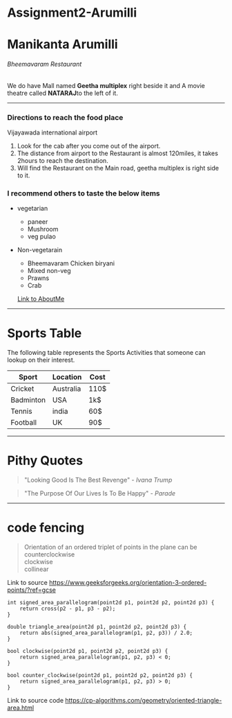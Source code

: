 # Assignment2-Arumilli


# Manikanta Arumilli
###### Bheemavaram  Restaurant
We do have Mall named **Geetha multiplex** right beside it and A movie theatre  called **NATARAJ**to the left of it.



---

### Directions to reach the food place

Vijayawada international airport

1. Look for the cab after you come out of the airport.
2. The distance from airport to the Restaurant is almost 120miles, it takes 2hours to reach the         destination.
3. Will find the Restaurant  on the  Main road,  geetha multiplex is right side to it.


### I recommend others to taste the below items
 
   * vegetarian
     
     * paneer
     * Mushroom
     * veg pulao
    
   * Non-vegetarain
    
      * Bheemavaram Chicken biryani
      * Mixed non-veg
      * Prawns
      * Crab

      [Link to AboutMe](AboutMe.md)




---

# Sports Table

 The following table represents the Sports Activities that someone can lookup on their interest.

|Sport|Location|Cost|    
|---|---|---|
|Cricket|Australia|110$|
|Badminton|USA|1k$|
|Tennis|india|60$|
|Football|UK|90$|


---

# Pithy Quotes

> "Looking Good Is The Best Revenge" - *Ivana Trump*

> "The Purpose Of Our Lives Is To Be Happy" - *Parade*


---

# code fencing

> Orientation of an ordered triplet of points in the plane can be
  counterclockwise<br>
  clockwise<br>
  collinear<br>

Link to source <https://www.geeksforgeeks.org/orientation-3-ordered-points/?ref=gcse>

```
int signed_area_parallelogram(point2d p1, point2d p2, point2d p3) {
    return cross(p2 - p1, p3 - p2);
}

double triangle_area(point2d p1, point2d p2, point2d p3) {
    return abs(signed_area_parallelogram(p1, p2, p3)) / 2.0;
}

bool clockwise(point2d p1, point2d p2, point2d p3) {
    return signed_area_parallelogram(p1, p2, p3) < 0;
}

bool counter_clockwise(point2d p1, point2d p2, point2d p3) {
    return signed_area_parallelogram(p1, p2, p3) > 0;
}

```

Link to source code <https://cp-algorithms.com/geometry/oriented-triangle-area.html>






